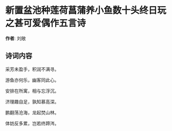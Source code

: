 # 新置盆池种莲荷菖蒲养小鱼数十头终日玩之甚可爱偶作五言诗

**作者**: 刘敞

## 诗词内容

采芳未盈手，积润不满寻。

游鱼亦何乐，幽客同此心。

安排在所寓，相与忘浮沉。

济理趣自足，孰知慕高深。

鹏翻荡沧海，龙起焚山林。

体妨反多累，岂若终蹄涔。

